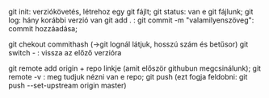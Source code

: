git init: verziókövetés, létrehoz egy git fájlt;
git status: van e git fájlunk;
git log: hány korábbi verzió van
git add . :
git commit -m "valamilyenszöveg": commit hozzáadása;

git chekout commithash (->git lognál látjuk, hosszú szám és betűsor)
git switch - : vissza az előző verzióra

git remote add origin + repo linkje (amit először githubun megcsinálunk);
git remote -v : meg tudjuk nézni van e repo;
git push (ezt fogja feldobni: git push --set-upstream origin master)